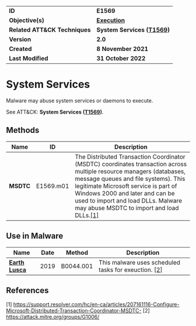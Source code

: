 <table>
<tr>
<td><b>ID</b></td>
<td><b>E1569</b></td>
</tr>
<tr>
<td><b>Objective(s)</b></td>
<td><b><a href="../execution">Execution</a></b></td>
</tr>
<tr>
<td><b>Related ATT&CK Techniques</b></td>
<td><b>System Services (<a href="https://attack.mitre.org/techniques/T1569/">T1569</a>)</b></td>
</tr>
<tr>
<td><b>Version</b></td>
<td><b>2.0</b></td>
</tr>
<tr>
<td><b>Created</b></td>
<td><b>8 November 2021</b></td>
</tr>
<tr>
<td><b>Last Modified</b></td>
<td><b>31 October 2022</b></td>
</tr>
</table>


# System Services

Malware may abuse system services or daemons to execute. 

See ATT&CK: **System Services ([T1569](https://attack.mitre.org/techniques/T1569/))**.

## Methods

|Name|ID|Description|
|---|---|---|
|**MSDTC**|E1569.m01|The Distributed Transaction Coordinator (MSDTC) coordinates transaction across multiple resource managers (databases, message queues and file systems). This legitimate Microsoft service is part of Windows 2000 and later and can be used to import and load DLLs. Malware may abuse MSDTC to import and load DLLs.[[1]](#1)|

## Use in Malware

|Name|Date|Method|Description|
|---|---|---|---|
|[**Earth Lusca**](../xample-malware/)|2019|B0044.001|This malware uses scheduled tasks for exeuction. [[2]](#2)|

## References

<a name="1">[1]</a> https://support.resolver.com/hc/en-ca/articles/207161116-Configure-Microsoft-Distributed-Transaction-Coordinator-MSDTC-
<a name="2">[2]</a> https://attack.mitre.org/groups/G1006/